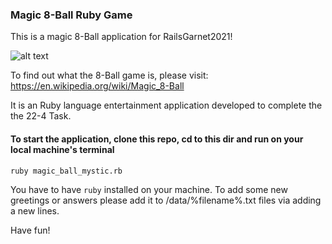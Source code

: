 ### Magic 8-Ball Ruby Game

This is a magic 8-Ball application for RailsGarnet2021! 

![alt text](https://images.vat19.com/covers/large/worlds-smallest-magic-8-ball.jpg)

To find out what the 8-Ball game is, please visit: https://en.wikipedia.org/wiki/Magic_8-Ball

It is an Ruby language entertainment application developed to complete the the 22-4 Task.

#### To start the application, clone this repo, cd to this dir and run on your local machine's terminal

```
ruby magic_ball_mystic.rb
```

You have to have `ruby` installed on your machine.
To add some new greetings or answers please add it to /data/%filename%.txt files via adding a new lines.

Have fun!
